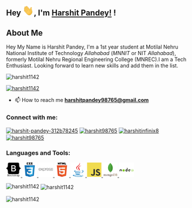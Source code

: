 ##  Hey <img src="https://raw.githubusercontent.com/parth-27/parth-27/master/Hi.gif" width="30px">, I'm [Harshit Pandey!](https://github.com/harshit1142) !


##  About Me

Hey My Name is Harshit Pandey, I'm a 1st year student at Motilal Nehru National Institute of Technology _Allahabad_ (_MNNIT_ or NIT _Allahabad_), formerly Motilal Nehru Regional Engineering College (MNREC).I am a Tech Enthusiast. Looking forward to learn new skills and add them in the list.

<p align="left"> <img src="https://komarev.com/ghpvc/?username=harshit1142&label=Profile%20views&color=0e75b6&style=flat" alt="harshit1142" /> </p>

<p align="left"> <a href="https://github.com/ryo-ma/github-profile-trophy"><img src="https://github-profile-trophy.vercel.app/?username=harshit1142" alt="harshit1142" /></a> </p>

- 📫 How to reach me **harshitpandey98765@gmail.com**

<h3 align="left">Connect with me:</h3>
<p align="left">
<a href="https://linkedin.com/in/harshit-pandey-312b78245" target="blank"><img align="center" src="https://raw.githubusercontent.com/rahuldkjain/github-profile-readme-generator/master/src/images/icons/Social/linked-in-alt.svg" alt="harshit-pandey-312b78245" height="30" width="40" /></a>
<a href="https://www.codechef.com/users/harshit98765" target="blank"><img align="center" src="https://cdn.jsdelivr.net/npm/simple-icons@3.1.0/icons/codechef.svg" alt="harshit98765" height="30" width="40" /></a>
<a href="https://codeforces.com/profile/harshitinfinix8" target="blank"><img align="center" src="https://raw.githubusercontent.com/rahuldkjain/github-profile-readme-generator/master/src/images/icons/Social/codeforces.svg" alt="harshitinfinix8" height="30" width="40" /></a>
<a href="https://www.leetcode.com/harshit98765" target="blank"><img align="center" src="https://raw.githubusercontent.com/rahuldkjain/github-profile-readme-generator/master/src/images/icons/Social/leet-code.svg" alt="harshit98765" height="30" width="40" /></a>
</p>

<h3 align="left">Languages and Tools:</h3>
<p align="left"> <a href="https://getbootstrap.com" target="_blank" rel="noreferrer"> <img src="https://raw.githubusercontent.com/devicons/devicon/master/icons/bootstrap/bootstrap-plain-wordmark.svg" alt="bootstrap" width="40" height="40"/> </a> <a href="https://www.w3schools.com/css/" target="_blank" rel="noreferrer"> <img src="https://raw.githubusercontent.com/devicons/devicon/master/icons/css3/css3-original-wordmark.svg" alt="css3" width="40" height="40"/> </a> <a href="https://expressjs.com" target="_blank" rel="noreferrer"> <img src="https://raw.githubusercontent.com/devicons/devicon/master/icons/express/express-original-wordmark.svg" alt="express" width="40" height="40"/> </a> <a href="https://www.w3.org/html/" target="_blank" rel="noreferrer"> <img src="https://raw.githubusercontent.com/devicons/devicon/master/icons/html5/html5-original-wordmark.svg" alt="html5" width="40" height="40"/> </a> <a href="https://www.java.com" target="_blank" rel="noreferrer"> <img src="https://raw.githubusercontent.com/devicons/devicon/master/icons/java/java-original.svg" alt="java" width="40" height="40"/> </a> <a href="https://developer.mozilla.org/en-US/docs/Web/JavaScript" target="_blank" rel="noreferrer"> <img src="https://raw.githubusercontent.com/devicons/devicon/master/icons/javascript/javascript-original.svg" alt="javascript" width="40" height="40"/> </a> <a href="https://www.mongodb.com/" target="_blank" rel="noreferrer"> <img src="https://raw.githubusercontent.com/devicons/devicon/master/icons/mongodb/mongodb-original-wordmark.svg" alt="mongodb" width="40" height="40"/> </a> <a href="https://nodejs.org" target="_blank" rel="noreferrer"> <img src="https://raw.githubusercontent.com/devicons/devicon/master/icons/nodejs/nodejs-original-wordmark.svg" alt="nodejs" width="40" height="40"/> </a> </p>

<p><img align="left" src="https://github-readme-stats.vercel.app/api/top-langs?username=harshit1142&show_icons=true&locale=en&layout=compact" alt="harshit1142" /></p>

<p>&nbsp;<img align="center" src="https://github-readme-stats.vercel.app/api?username=harshit1142&show_icons=true&locale=en" alt="harshit1142" /></p>

<p><img align="center" src="https://github-readme-streak-stats.herokuapp.com/?user=harshit1142&" alt="harshit1142" /></p>
